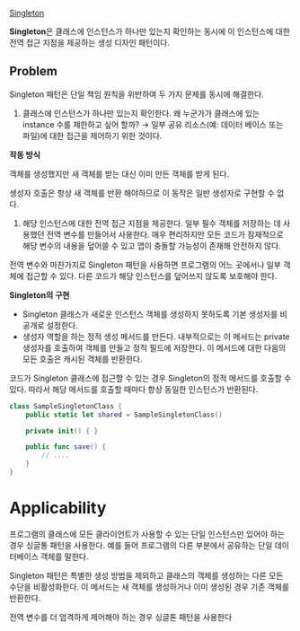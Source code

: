 [Singleton](https://refactoring.guru/design-patterns/singleton)

**Singleton**은 클래스에 인스턴스가 하나만 있는지 확인하는 동시에 이 인스턴스에 대한 전역 접근 지점을 제공하는 생성 디자인 패턴이다.

## Problem

Singleton 패턴은 단일 책임 원칙을 위반하여 두 가지 문제를 동시에 해결한다.

1. 클래스에 인스턴스가 하나만 있는지 확인한다. 왜 누군가가 클래스에 있는 instance 수를 제한하고 싶어 할까? → 일부 공유 리소스(예: 데이터 베이스 또는 파일)에 대한 접근을 제어하기 위한 것이다.

**작동 방식**

객체를 생성했지만 새 객체를 받는 대신 이미 만든 객체를 받게 된다. 

생성자 호출은 항상 새 객체를 반환 해야하므로 이 동작은 일반 생성자로 구현할 수 없다.

1. 해당 인스턴스에 대한 전역 접근 지점을 제공한다. 일부 필수 객체를 저장하는 데 사용했던 전역 변수를 만들어서 사용한다. 매우 편리하지만 모든 코드가 잠재적으로 해당 변수의 내용을 덮어쓸 수 있고 앱이 충돌할 가능성이 존재해 안전하지 않다.

전역 변수와 마찬가지로 Singleton 패턴을 사용하면 프로그램의 어느 곳에서나 일부 객체에 접근할 수 있다. 다른 코드가 해당 인스턴스를 덮어쓰지 않도록 보호해야 한다.

**Singleton의 구현** 

- Singleton 클래스가 새로운 인스턴스 객체를 생성하지 못하도록 기본 생성자를 비공개로 설정한다.
- 생성자 역할을 하는 정적 생성 메서드를 만든다. 내부적으로는 이 메서드는 private 생성자를 호출하여 객체를 만들고 정적 필드에 저장한다. 이  메서드에 대한 다음의 모든 호출은 캐시된 객체를 반환한다.

코드가 Singleton 클래스에 접근할 수 있는 경우 Singleton의 정적 메서드를 호출할 수 있다. 따라서 해당 메서드를 호출할 때마다 항상 동일한 인스턴스가 반환된다.

```swift
class SampleSingletonClass {
	public static let shared = SampleSingletonClass()

	private init() { }

	public func save() {
		// ....
	}
}
```

# Applicability

프로그램의 클래스에 모든 클라이언트가 사용할 수 있는 단일 인스턴스만 있어야 하는 경우 싱글통 패턴을 사용한다. 예를 들어 프로그램의 다른 부분에서 공유하는 단일 데이터베이스 객체를 말한다.

Singleton 패턴은 특별한 생성 방법을 제외하고 클래스의 객체를 생성하는 다른 모든 수단을 비활성화한다. 이 메서드는 새 객체를 생성하거나 이미 생성된 경우 기존 객체를 반환한다.

전역 변수를 더 엄격하게 제어해야 하는 경우 싱글톤 패턴을 사용한다

